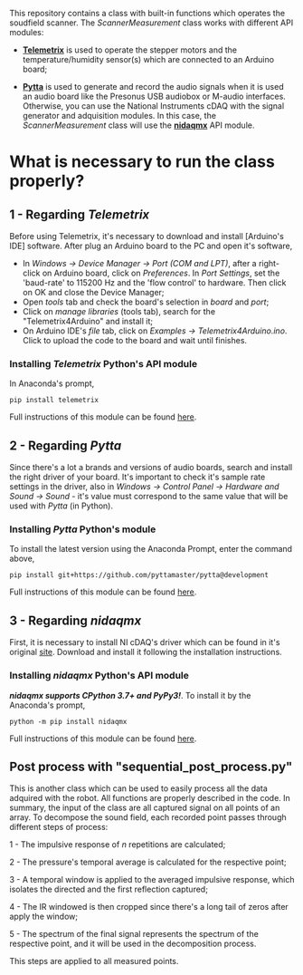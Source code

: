 This repository contains a class with built-in functions which operates the soudfield scanner. 
The *ScannerMeasurement* class works with different API modules:

+ [**Telemetrix**](https://github.com/MrYsLab/telemetrix) is used to operate the stepper motors and the temperature/humidity sensor(s) which are connected to an Arduino board;

+ [**Pytta**](https://github.com/PyTTAmaster/PyTTa) is used to generate and record the audio signals when it is used an audio board like the Presonus USB audiobox or M-audio interfaces. Otherwise, you can use the National Instruments cDAQ with the signal generator and adquisition modules. In this case, the *ScannerMeasurement* class will use the [**nidaqmx**](https://github.com/ni/nidaqmx-python) API module.


# What is necessary to run the class properly?

## 1 - Regarding _Telemetrix_
Before using Telemetrix, it's necessary to download and install [Arduino's IDE] software. After plug an Arduino board to the PC and open it's software,
- In _Windows -> Device Manager -> Port (COM and LPT)_,  after a right-click on Arduino board, click on _Preferences_. In _Port Settings_, set the 'baud-rate' to 115200 Hz and the 'flow control' to hardware. Then click on OK and close the Device Manager; 
- Open _tools_ tab and check the board's selection in _board_ and _port_;
- Click on _manage libraries_ (tools tab), search for the "Telemetrix4Arduino" and install it;
- On Arduino IDE's _file_ tab, click on _Examples -> Telemetrix4Arduino.ino_. Click to upload the code to the board and wait until finishes. 
### Installing _Telemetrix_ Python's API module
In Anaconda's prompt,
```
pip install telemetrix
```
Full instructions of this module can be found [here](https://mryslab.github.io/telemetrix/).
## 2 - Regarding _Pytta_
Since there's a lot a brands and versions of audio boards, search and install the right driver of your board. It's important to check it's sample rate settings in the driver, also in _Windows -> Control Panel -> Hardware and Sound -> Sound_ - it's value must correspond to the same value that will be used with _Pytta_ (in Python).
### Installing _Pytta_ Python's module
To install the latest version using the Anaconda Prompt, enter the command above,
```
pip install git+https://github.com/pyttamaster/pytta@development
```
Full instructions of this module can be found [here](https://pytta.readthedocs.io/).
## 3 - Regarding _nidaqmx_
First, it is necessary to install NI cDAQ's driver which can be found in it's original [site](https://www.ni.com/pt-br/support/downloads.html). Download and install it following the installation instructions.
### Installing _nidaqmx_ Python's API module
***_nidaqmx_ supports CPython 3.7+ and PyPy3!***. To install it by the Anaconda's prompt,
```
python -m pip install nidaqmx
```
Full instructions of this module can be found [here](https://nidaqmx-python.readthedocs.io/en/latest/).

## Post process with "sequential_post_process.py"

This is another class which can be used to easily process all the data adquired with the robot. All functions are properly described in the code.
In summary, the input of the class are all captured signal on all points of an array. To decompose the sound field, each recorded point passes through different steps of process:

1 - The impulsive response of $n$ repetitions are calculated;

2 - The pressure's temporal average is calculated for the respective point;

3 - A temporal window is applied to the averaged impulsive response, which isolates the directed and the first reflection captured;

4 - The IR windowed is then cropped since there's a long tail of zeros after apply the window;

5 - The spectrum of the final signal represents the spectrum of the respective point, and it will be used in the decomposition process.


This steps are applied to all measured points. 

